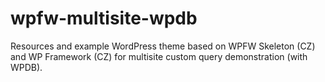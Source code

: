 # wpfw-multisite-wpdb
Resources and example WordPress theme based on WPFW Skeleton (CZ) and WP Framework (CZ) for multisite custom query demonstration (with WPDB).
